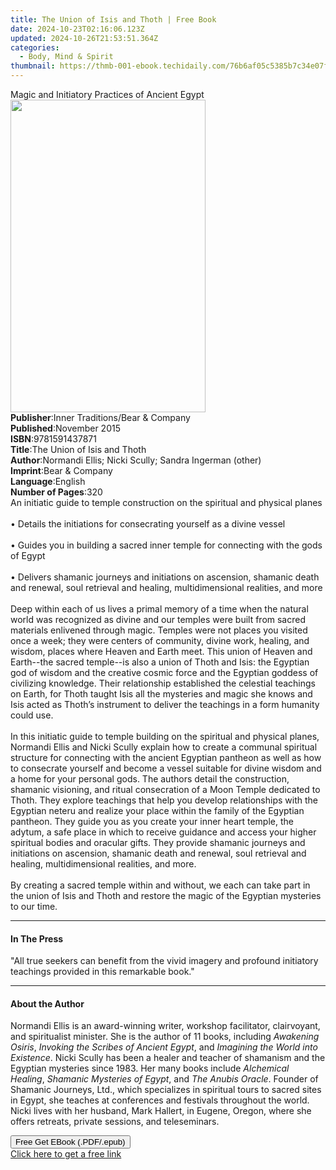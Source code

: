 ```yaml
---
title: The Union of Isis and Thoth | Free Book
date: 2024-10-23T02:16:06.123Z
updated: 2024-10-26T21:53:51.364Z
categories:
  - Body, Mind & Spirit
thumbnail: https://thmb-001-ebook.techidaily.com/76b6af05c5385b7c34e07f80d823adea660784fd787ec7110be848094ca2b59d.jpg
---
```

<main id="book-container">
  <div class="flex flex-col">
    <div class="book-brief flex-1 py-6 px-4 sm:p-6 md:py-10 md:px-8">
      <!-- brief-->
      <div class="book-brief-main">
        Magic and Initiatory Practices of Ancient Egypt
      </div>
    </div>
    <div
      class="book-meta-info flex-1 grid gap-4 col-start-1 col-end-3 row-start-1 sm:mb-6 sm:grid-cols-4 lg:gap-6 lg:col-start-2 lg:row-end-6 lg:row-span-6 lg:mb-0"
    >
      <div
        class="book-meta-info-left place-content-center mt-4 p-4 text-sm leading-6 col-start-2 col-span-2 dark:text-slate-400"
      >
        <img
          class="w-full h-500 object-cover rounded-lg sm:h-255 sm:col-span-2 lg:col-span-full"
          src="https://img-001-ebook.techidaily.com/cf3883d4406417b759f2fd7c8450f410e62bae751c825a6402344a29c030099e.jpg"
          alt=""
          width="312"
          height="500"
        />
      </div>
      <div
        class="book-meta-info-right mt-2 col-start-1 row-start-2 col-span-3 self-center"
      >
        <!-- meta data  -->
        <div class="flex flex-col px-4 md:px-8">
          <div class="flex-1">
            <strong>Publisher</strong>:<span class="px-2"
              >Inner Traditions/Bear &amp; Company</span
            >
          </div>
          <div class="flex-1">
            <strong>Published</strong>:<span class="px-2">November 2015</span>
          </div>
          <div class="flex-1">
            <strong>ISBN</strong>:<span class="px-2">9781591437871</span>
          </div>
          <div class="flex-1">
            <strong>Title</strong>:<span class="px-2"
              >The Union of Isis and Thoth</span
            >
          </div>
          <div class="flex-1">
            <strong>Author</strong>:<span class="px-2"
              >Normandi Ellis; Nicki Scully; Sandra Ingerman (other)</span
            >
          </div>
          <div class="flex-1">
            <strong>Imprint</strong>:<span class="px-2"
              >Bear &amp; Company</span
            >
          </div>
          <div class="flex-1">
            <strong>Language</strong>:<span class="px-2">English</span>
          </div>
          <div class="flex-1">
            <strong>Number of Pages</strong>:<span class="px-2">320</span>
          </div>
        </div>
      </div>
    </div>
    <div class="book-description flex-1 py-6 px-4 sm:p-6 md:py-10 md:px-8">
      <div class="book-description-main">
        <div accordion-content="" id="description">
          An initiatic guide to temple construction on the spiritual and
          physical planes <br />
          <br />• Details the initiations for consecrating yourself as a divine
          vessel <br />
          <br />• Guides you in building a sacred inner temple for connecting
          with the gods of Egypt <br />
          <br />• Delivers shamanic journeys and initiations on ascension,
          shamanic death and renewal, soul retrieval and healing,
          multidimensional realities, and more <br />
          <br />Deep within each of us lives a primal memory of a time when the
          natural world was recognized as divine and our temples were built from
          sacred materials enlivened through magic. Temples were not places you
          visited once a week; they were centers of community, divine work,
          healing, and wisdom, places where Heaven and Earth meet. This union of
          Heaven and Earth--the sacred temple--is also a union of Thoth and
          Isis: the Egyptian god of wisdom and the creative cosmic force and the
          Egyptian goddess of civilizing knowledge. Their relationship
          established the celestial teachings on Earth, for Thoth taught Isis
          all the mysteries and magic she knows and Isis acted as Thoth’s
          instrument to deliver the teachings in a form humanity could use.
          <br />
          <br />In this initiatic guide to temple building on the spiritual and
          physical planes, Normandi Ellis and Nicki Scully explain how to create
          a communal spiritual structure for connecting with the ancient
          Egyptian pantheon as well as how to consecrate yourself and become a
          vessel suitable for divine wisdom and a home for your personal gods.
          The authors detail the construction, shamanic visioning, and ritual
          consecration of a Moon Temple dedicated to Thoth. They explore
          teachings that help you develop relationships with the Egyptian neteru
          and realize your place within the family of the Egyptian pantheon.
          They guide you as you create your inner heart temple, the adytum, a
          safe place in which to receive guidance and access your higher
          spiritual bodies and oracular gifts. They provide shamanic journeys
          and initiations on ascension, shamanic death and renewal, soul
          retrieval and healing, multidimensional realities, and more. <br />
          <br />By creating a sacred temple within and without, we each can take
          part in the union of Isis and Thoth and restore the magic of the
          Egyptian mysteries to our time.
        </div>
        <div class="accordion-fader"></div>
      </div>
    </div>
    <div class="book-excerpts flex-1 py-6 px-4 sm:p-6 md:py-10 md:px-8">
      <!-- excerpts-->
      <div class="book-excerpts-main">
        <hr />
        <h4 class="placeholder placeholder-heading">
          <span>In The Press</span>
        </h4>
        <p>
          "All true seekers can benefit from the vivid imagery and profound
          initiatory teachings provided in this remarkable book."
        </p>
      </div>
    </div>
    <div class="book-about-author flex-1 py-6 px-4 sm:p-6 md:py-10 md:px-8">
      <!-- about author-->
      <div class="book-main-author-main">
        <hr />
        <h4 class="placeholder placeholder-heading">
          <span>About the Author</span>
        </h4>
        <p>
          Normandi Ellis is an award-winning writer, workshop facilitator,
          clairvoyant, and spiritualist minister. She is the author of 11 books,
          including <i>Awakening Osiris</i>,
          <i>Invoking the Scribes of Ancient Egypt</i>, and
          <i>Imagining the World into Existence</i>. Nicki Scully has been a
          healer and teacher of shamanism and the Egyptian mysteries since 1983.
          Her many books include <i>Alchemical Healing</i>,
          <i>Shamanic Mysteries of Egypt</i>, and <i>The Anubis Oracle</i>.
          Founder of Shamanic Journeys, Ltd., which specializes in spiritual
          tours to sacred sites in Egypt, she teaches at conferences and
          festivals throughout the world. Nicki lives with her husband, Mark
          Hallert, in Eugene, Oregon, where she offers retreats, private
          sessions, and teleseminars.
        </p>
      </div>
    </div>
    <div class="book-free-get flex-1 py-6 px-4 sm:p-6 md:py-10 md:px-8">
      <button
        id="btn-free-get"
        class="bg-blue-500 hover:bg-blue-700 text-white font-bold py-2 px-4 rounded"
      >
        Free Get EBook (.PDF/.epub)
      </button>
      <div id="countdown-display" class="px-2 text-lg mt-2"></div>
      <a
        id="free-link"
        class="hidden bg-blue-500 hover:bg-blue-700 text-white font-bold py-2 px-4 rounded"
        href="https://www.ebooks.com/en-us/book/95782463/the-union-of-isis-and-thoth/normandi-ellis/"
        target="_blank"
        >Click here to get a free link</a
      >
    </div>
    <script>
      let countdownTime = 0;
      let countdownInterval = null;
      document
        .getElementById('btn-free-get')
        .addEventListener('click', startCountdown);
      function startCountdown() {
        countdownTime = new Date().getTime() + 60000 * 3;
        countdownInterval = setInterval(updateCountdown, 1000);
        document.getElementById('btn-free-get').disabled = true;
        document
          .getElementById('btn-free-get')
          .classList.add('bg-gray-500', 'cursor-not-allowed');
      }
      function updateCountdown() {
        let currentTime = new Date().getTime();
        let timeLeft = countdownTime - currentTime;
        let secondsLeft = Math.floor(timeLeft / 1000);
        document.getElementById('countdown-display').innerHTML =
          `Remaining time: ${secondsLeft} seconds.`;
        if (secondsLeft <= 0) {
          clearInterval(countdownInterval);
          document.getElementById('btn-free-get').classList.add('hidden');
          document.getElementById('free-link').classList.remove('hidden');
          document.getElementById('countdown-display').innerHTML = '';
        }
      }
    </script>
  </div>
</main>

<ins class="adsbygoogle"
      style="display:block"
      data-ad-client="ca-pub-7571918770474297"
      data-ad-slot="8358498916"
      data-ad-format="auto"
      data-full-width-responsive="true"></ins>
    